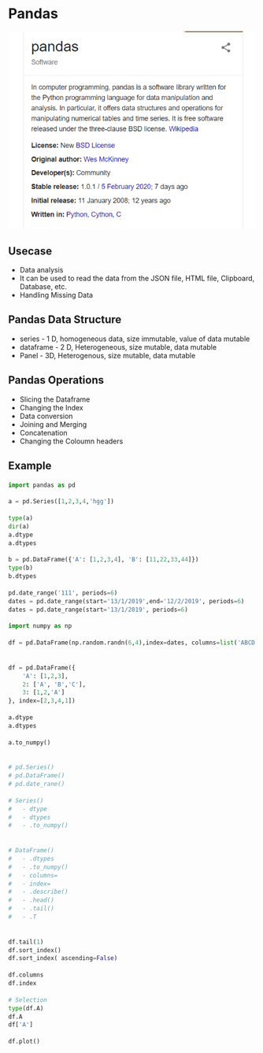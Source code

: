 # Pandas

![Pandas Python](pandas_wiki.png)

## Usecase

- Data analysis
- It can be used to read the data from the JSON file, HTML file, Clipboard, Database, etc.
- Handling Missing Data

## Pandas Data Structure

- series - 1 D, homogeneous data, size immutable, value of data mutable
- dataframe - 2 D, Heterogeneous, size mutable, data mutable
- Panel - 3D, Heterogenous, size mutable, data mutable

## Pandas Operations

- Slicing the Dataframe
- Changing the Index
- Data conversion
- Joining and Merging
- Concatenation
- Changing the Coloumn headers

## Example

```py
import pandas as pd

a = pd.Series([1,2,3,4,'hgg'])

type(a)
dir(a)
a.dtype
a.dtypes

b = pd.DataFrame({'A': [1,2,3,4], 'B': [11,22,33,44]})
type(b)
b.dtypes

pd.date_range('111', periods=6)
dates = pd.date_range(start='13/1/2019',end='12/2/2019', periods=6)
dates = pd.date_range(start='13/1/2019', periods=6)

import numpy as np

df = pd.DataFrame(np.random.randn(6,4),index=dates, columns=list('ABCD'))


df = pd.DataFrame({
    'A': [1,2,3],
    2: ['A', 'B','C'],
    3: [1,2,'A']
}, index=[2,3,4,1])

a.dtype
a.dtypes

a.to_numpy()


# pd.Series()
# pd.DataFrame()
# pd.date_rane()

# Series()
#   - dtype
#   - dtypes
#   - .to_numpy()


# DataFrame()
#   - .dtypes
#   - .to_numpy()
#   - columns=
#   - index=
#   - .describe()
#   - .head()
#   - .tail()
#   - .T


df.tail(1)
df.sort_index()
df.sort_index( ascending=False)

df.columns
df.index

# Selection
type(df.A)
df.A
df['A']

df.plot()
```
